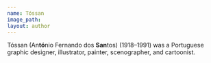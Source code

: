 ```yaml
---
name: Tóssan
image_path:
layout: author
---
```

Tóssan (An**tó**nio Fernando dos **San**tos) (1918–1991) was a Portuguese graphic designer, illustrator, painter, scenographer, and cartoonist.
